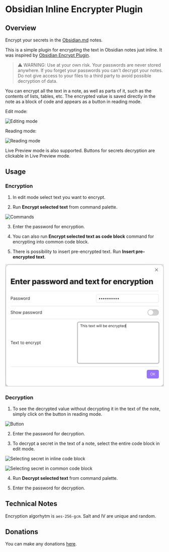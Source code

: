 # Obsidian Inline Encrypter Plugin

## Overview

Encrypt your secrets in the [Obsidian.md](https://obsidian.md/) notes.

This is a simple plugin for encrypting the text in Obsidian notes just inline. It was inspired by [Obsidian Encrypt Plugin](https://github.com/meld-cp/obsidian-encrypt).

> ⚠️ WARNING: Use at your own risk. Your passwords are never stored anywhere. If you forget your passwords you can't decrypt your notes. Do not give access to your files to a third party to avoid possible decryption of data.

You can encrypt all the text in a note, as well as parts of it, such as the contents of lists, tables, etc. The encrypted value is saved directly in the note as a block of code and appears as a button in reading mode.

Edit mode:

![Editing mode](docs/images/screen_01_edit.png)

Reading mode:

![Reading mode](docs/images/screen_02_read.png)

Live Preview mode is also supported. Buttons for secrets decryption are clickable in Live Preview mode.

## Usage

### Encryption

1. In edit mode select text you want to encrypt.

2. Run **Encrypt selected text** from command palette.

![Commands](docs/images/screen_03_command.png)

3. Enter the password for encryption.

4. You can also run **Encrypt selected text as code block** command for encrypting into common code block.

5. There is possibility to insert pre-encrypted text. Run **Insert pre-encrypted text**.

![Insert pre-encrypted text](docs/images/screen_07_insert_pre_encrypted_text.png)

### Decryption

1. To see the decrypted value without decrypting it in the text of the note, simply click on the button in reading mode.

![Button](docs/images/screen_04_button.png)

2. Enter the password for decryption.

3. To decrypt a secret in the text of a note, select the entire code block in edit mode.

![Selecting secret in inline code block](docs/images/screen_05_secret_select.png)

![Selecting secret in common code block](docs/images/screen_06_secret_select_block.png)

4. Run **Decrypt selected text** from command palette.

5. Enter the password for decryption.

## Technical Notes

Encryption algorhytm is `aes-256-gcm`. Salt and IV are unique and random.

## Donations

You can make any donations [here](DONATIONS.md).

